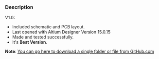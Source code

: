 ### Description

V1.0:
- Included schematic and PCB layout.
- Last opened with Altium Designer Version 15.0.15
- Made and tested successfully.
- It's **Best Version**.

**Note**: [You can go here to download a single folder or file from GitHub.com](https://minhaskamal.github.io/DownGit/#/home)